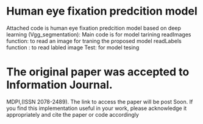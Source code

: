 # Human eye fixation predcition model 
Attached code is human eye fixation predcition model based on deep learning
(Vgg_segmentation): Main code is for model tarining
readImages function: to read an image for traning the proposed model
readLabels function : to read labled image 
Test: for model tesing 

# The original paper was accepted  to Information Journal.
MDPI,(ISSN 2078-2489). The link to access the paper will be post Soon.
If you find this implementation useful in your work, please acknowledge it appropriately and cite the paper or code accordingly
